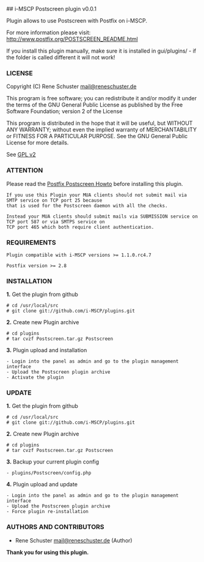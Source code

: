 ## i-MSCP Postscreen plugin v0.0.1

Plugin allows to use Postscreen with Postfix on i-MSCP.

For more information please visit: http://www.postfix.org/POSTSCREEN_README.html

If you install this plugin manually, make sure it is installed in
gui/plugins/ - if the folder is called different it will not work!

### LICENSE

Copyright (C) Rene Schuster <mail@reneschuster.de>

This program is free software; you can redistribute it and/or modify
it under the terms of the GNU General Public License as published by
the Free Software Foundation; version 2 of the License

This program is distributed in the hope that it will be useful,
but WITHOUT ANY WARRANTY; without even the implied warranty of
MERCHANTABILITY or FITNESS FOR A PARTICULAR PURPOSE.  See the
GNU General Public License for more details.

See [GPL v2](http://www.gnu.org/licenses/gpl-2.0.html "GPL v2")

### ATTENTION
	
Please read the [Postfix Postscreen Howto](http://www.postfix.org/POSTSCREEN_README.html "Postfix Postscreen Howto") before installing this plugin.

	If you use this Plugin your MUA clients should not submit mail via SMTP service on TCP port 25 because 
	that is used for the Postscreen daemon with all the checks.
	
	Instead your MUA clients should submit mails via SUBMISSION service on TCP port 587 or via SMTPS service on 
	TCP port 465 which both require client authentication.

### REQUIREMENTS

	Plugin compatible with i-MSCP versions >= 1.1.0.rc4.7

	Postfix version >= 2.8

### INSTALLATION

**1.** Get the plugin from github

	# cd /usr/local/src
	# git clone git://github.com/i-MSCP/plugins.git

**2.** Create new Plugin archive

	# cd plugins
	# tar cvzf Postscreen.tar.gz Postscreen
	
**3.** Plugin upload and installation

	- Login into the panel as admin and go to the plugin management interface
	- Upload the Postscreen plugin archive
	- Activate the plugin

### UPDATE

**1.** Get the plugin from github

	# cd /usr/local/src
	# git clone git://github.com/i-MSCP/plugins.git

**2.** Create new Plugin archive

	# cd plugins
	# tar cvzf Postscreen.tar.gz Postscreen

**3.** Backup your current plugin config

	- plugins/Postscreen/config.php
	
**4.** Plugin upload and update

	- Login into the panel as admin and go to the plugin management interface
	- Upload the Postscreen plugin archive
	- Force plugin re-installation

### AUTHORS AND CONTRIBUTORS

 - Rene Schuster <mail@reneschuster.de> (Author)

**Thank you for using this plugin.**
